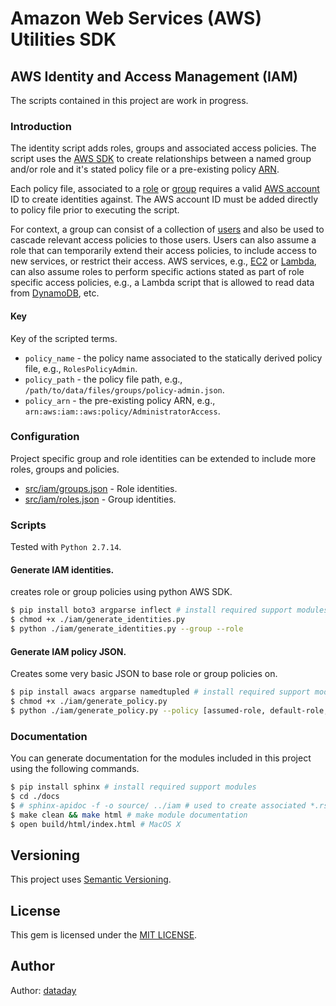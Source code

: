 # Amazon Web Services (AWS) Utilities SDK

## AWS Identity and Access Management (IAM)

The scripts contained in this project are work in progress.

### Introduction

The identity script adds roles, groups and associated access policies. The script uses the [AWS SDK](https://boto3.readthedocs.io/en/latest/) to create relationships between a named group and/or role and it's stated policy file or a pre-existing policy [ARN](https://docs.aws.amazon.com/general/latest/gr/aws-arns-and-namespaces.html).

Each policy file, associated to a [role](https://docs.aws.amazon.com/IAM/latest/UserGuide/id_roles.html) or [group](https://docs.aws.amazon.com/IAM/latest/UserGuide/id_groups.html) requires a valid [AWS account](https://docs.aws.amazon.com/cli/latest/userguide/cli-chap-getting-started.html) ID to create identities against. The AWS account ID must be added directly to policy file prior to executing the script.

For context, a group can consist of a collection of [users](https://docs.aws.amazon.com/IAM/latest/UserGuide/id_users_create.html) and also be used to cascade relevant access policies to those users. Users can also assume a role that can temporarily extend their access policies, to include access to new services, or restrict their access. AWS services, e.g., [EC2](https://aws.amazon.com/documentation/ec2/) or [Lambda](https://aws.amazon.com/documentation/lambda/), can also assume roles to perform specific actions stated as part of role specific access policies, e.g., a Lambda script that is allowed to read data from [DynamoDB](https://aws.amazon.com/dynamodb/), etc.

#### Key

Key of the scripted terms.

- `policy_name` - the policy name associated to the statically derived policy file, e.g., `RolesPolicyAdmin`.
- `policy_path` - the policy file path, e.g., `/path/to/data/files/groups/policy-admin.json`.
- `policy_arn` - the pre-existing policy ARN, e.g., `arn:aws:iam::aws:policy/AdministratorAccess`.

### Configuration

Project specific group and role identities can be extended to include more roles, groups and policies.

- [src/iam/groups.json](./src/iam/groups.json) - Role identities.
- [src/iam/roles.json](./src/iam/roles.json) - Group identities.

### Scripts

Tested with `Python 2.7.14`.

#### Generate IAM  identities.
creates role or group policies using python AWS SDK.

```bash
$ pip install boto3 argparse inflect # install required support modules
$ chmod +x ./iam/generate_identities.py
$ python ./iam/generate_identities.py --group --role
```

#### Generate IAM policy JSON.
Creates some very basic JSON to base role or group policies on.


```bash
$ pip install awacs argparse namedtupled # install required support modules
$ chmod +x ./iam/generate_policy.py
$ python ./iam/generate_policy.py --policy [assumed-role, default-role, default-group] # select one option
```

### Documentation

You can generate documentation for the modules included in this project using the following commands.

```bash
$ pip install sphinx # install required support modules
$ cd ./docs
$ # sphinx-apidoc -f -o source/ ../iam # used to create associated *.rst files, already done :)
$ make clean && make html # make module documentation
$ open build/html/index.html # MacOS X
```

## Versioning

This project uses [Semantic Versioning](http://semver.org).

## License

This gem is licensed under the [MIT LICENSE](./MIT-LICENSE).

## Author

Author: [dataday](http://github.com/dataday)

